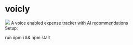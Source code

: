 # voicly

<img src = "https://camo.githubusercontent.com/5e8bcc59ab4f6915cc0d57c0be86d0bf06377a05aad8a62dc6f5046d32edc941/68747470733a2f2f692e6962622e636f2f564a6a6a334b702f53637265656e73686f742d323032302d31322d31382d3230353630302e706e67">
A voice enabled expense tracker with AI recommendations
<br>
Setup: <br>


run npm i && npm start
